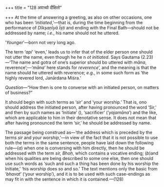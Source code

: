+++
title = "128 अवाच्यो दीक्षितो"

+++
At the time of answering a greeting, as also on other occasions, one who
has been ‘*initiated*,’—that is, during the time beginning from the
performance of *Dīkṣaṇīyā Īṣṭi* and ending with the Final Bath—should
not be addressed by name; *i.e*., his name should not he uttered.

‘*Younger*’—born not very long ago.

The term ‘*api*’ ‘even,’ leads us to infer that of the elder person one
should not utter the name, even though he he n *ot initiated*. Says
Gautama (2.23)—‘The name and gotra of one’s superior should bo uttered
with *māna*, reverence’;—‘*māna*’ here stands for *reverence*’, and the
meaning is that the name should he uttered with reverence; *e.g*., in
some such form as ‘the highly revered lord, Janārdana Miśra.’

*Question*—“How then is one to converse with an initiated person, on
matters of business?”

It should begin with such terms as ‘sir’ and ‘your worship.’ That is,
ono should address the initiated person, after having pronounced the
word ‘Sir,’ and then by such names as ‘Initiate’ (), ‘sacrificer’
(‘*yajamāna*’) and the like, which are applicable to him in their
denotative sense. It does not mean that after having pronounced the term
‘sir,’ he should be addressed by name.

The passage being construed as—‘the address which is preceded by the
terms *sir* and *your worship*,’—in view of the fact that it is not
possible to use both the terms in the same sentence, people have laid
down the following rule—(*a*) when one is conversing with him directly,
then he should be addressed with the term *sir, Bhoḥ*, which contains a
vocative ending; (*b*)and when his qualities are being described to some
one else, then one should use such words as ‘such and such a thing has
been done by his worship the Initiate,’ ‘his worship does so and so.’
The text mentions only the basic from ‘*bhavat*’ (‘your worship’), and
it is to be used with such case-endings as may fit in with the sentence
in which it is contained.—(128)


